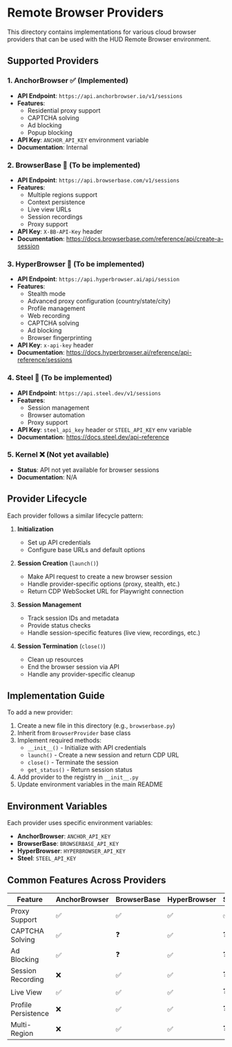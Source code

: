 # Remote Browser Providers

This directory contains implementations for various cloud browser providers that can be used with the HUD Remote Browser environment.

## Supported Providers

### 1. **AnchorBrowser** ✅ (Implemented)
- **API Endpoint**: `https://api.anchorbrowser.io/v1/sessions`
- **Features**:
  - Residential proxy support
  - CAPTCHA solving
  - Ad blocking
  - Popup blocking
- **API Key**: `ANCHOR_API_KEY` environment variable
- **Documentation**: Internal

### 2. **BrowserBase** 🚧 (To be implemented)
- **API Endpoint**: `https://api.browserbase.com/v1/sessions`
- **Features**:
  - Multiple regions support
  - Context persistence
  - Live view URLs
  - Session recordings
  - Proxy support
- **API Key**: `X-BB-API-Key` header
- **Documentation**: https://docs.browserbase.com/reference/api/create-a-session

### 3. **HyperBrowser** 🚧 (To be implemented)
- **API Endpoint**: `https://api.hyperbrowser.ai/api/session`
- **Features**:
  - Stealth mode
  - Advanced proxy configuration (country/state/city)
  - Profile management
  - Web recording
  - CAPTCHA solving
  - Ad blocking
  - Browser fingerprinting
- **API Key**: `x-api-key` header
- **Documentation**: https://docs.hyperbrowser.ai/reference/api-reference/sessions

### 4. **Steel** 🚧 (To be implemented)
- **API Endpoint**: `https://api.steel.dev/v1/sessions`
- **Features**:
  - Session management
  - Browser automation
  - Proxy support
- **API Key**: `steel_api_key` header or `STEEL_API_KEY` env variable
- **Documentation**: https://docs.steel.dev/api-reference

### 5. **Kernel** ❌ (Not yet available)
- **Status**: API not yet available for browser sessions
- **Documentation**: N/A

## Provider Lifecycle

Each provider follows a similar lifecycle pattern:

1. **Initialization**
   - Set up API credentials
   - Configure base URLs and default options

2. **Session Creation** (`launch()`)
   - Make API request to create a new browser session
   - Handle provider-specific options (proxy, stealth, etc.)
   - Return CDP WebSocket URL for Playwright connection

3. **Session Management**
   - Track session IDs and metadata
   - Provide status checks
   - Handle session-specific features (live view, recordings, etc.)

4. **Session Termination** (`close()`)
   - Clean up resources
   - End the browser session via API
   - Handle any provider-specific cleanup

## Implementation Guide

To add a new provider:

1. Create a new file in this directory (e.g., `browserbase.py`)
2. Inherit from `BrowserProvider` base class
3. Implement required methods:
   - `__init__()` - Initialize with API credentials
   - `launch()` - Create a new session and return CDP URL
   - `close()` - Terminate the session
   - `get_status()` - Return session status
4. Add provider to the registry in `__init__.py`
5. Update environment variables in the main README

## Environment Variables

Each provider uses specific environment variables:

- **AnchorBrowser**: `ANCHOR_API_KEY`
- **BrowserBase**: `BROWSERBASE_API_KEY`
- **HyperBrowser**: `HYPERBROWSER_API_KEY`
- **Steel**: `STEEL_API_KEY`

## Common Features Across Providers

| Feature | AnchorBrowser | BrowserBase | HyperBrowser | Steel |
|---------|---------------|-------------|--------------|-------|
| Proxy Support | ✅ | ✅ | ✅ | ✅ |
| CAPTCHA Solving | ✅ | ❓ | ✅ | ❓ |
| Ad Blocking | ✅ | ❓ | ✅ | ❓ |
| Session Recording | ❌ | ✅ | ✅ | ❓ |
| Live View | ✅ | ✅ | ✅ | ❓ |
| Profile Persistence | ❌ | ✅ | ✅ | ❓ |
| Multi-Region | ❌ | ✅ | ✅ | ❓ |